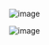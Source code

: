 ![image](https://github.com/sarasza/CSSBattle2024/assets/105318470/94771f17-d4db-425f-8c59-15d21482e242)

![image](https://github.com/sarasza/CSSBattle2024/assets/105318470/f30eb950-2a0a-4a96-9b80-caf2945643ab)
